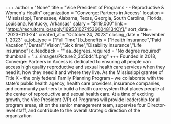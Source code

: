 +++
author = "None"
title = "Vice President of Programs - - Reproductive & Women's Health"
organization = "Converge: Partners in Access"
location = "Mississippi, Tennessee, Alabama, Texas, Georgia, South Carolina, Florida, Louisiana, Kentucky, Arkansas"
salary = "$119,000"
link = "https://recruitcrm.io/apply/16953102745360048134OYL"
sort_date = "2023-010-24"
created_at = "October 24, 2023"
closing_date = "November 1, 2023"
a_job_type = ["Full Time"]
b_benefits = ["Health Insurance","Paid Vacation","Dental","Vision","Sick time","Disability insurance","Life insurance"]
c_feedback = ""
aa_degrees_required = "No degree required"
thumbnail = "../../images/Picture2_3b5bd41f.png"
+++
Founded in 2018, Converge: Partners in Access is dedicated to ensuring all people can access high quality reproductive and sexual health care services when they need it, how they need it and where they live. As the Mississippi grantee of Title X – the only federal Family Planning Program – we collaborate with the state's public health agency, health care providers, insurance companies, and community partners to build a health care system that places people at the center of reproductive and sexual health care. At a time of exciting growth, the Vice President (VP) of Programs will provide leadership for all program areas, sit on the senior management team, supervise four Director-level staff, and contribute to the overall strategic direction of the organization